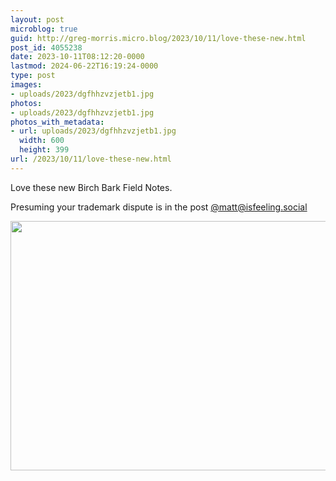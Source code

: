```yaml
---
layout: post
microblog: true
guid: http://greg-morris.micro.blog/2023/10/11/love-these-new.html
post_id: 4055238
date: 2023-10-11T08:12:20-0000
lastmod: 2024-06-22T16:19:24-0000
type: post
images:
- uploads/2023/dgfhhzvzjetb1.jpg
photos:
- uploads/2023/dgfhhzvzjetb1.jpg
photos_with_metadata:
- url: uploads/2023/dgfhhzvzjetb1.jpg
  width: 600
  height: 399
url: /2023/10/11/love-these-new.html
---
```

Love these new Birch Bark Field Notes.

Presuming your trademark dispute is in the post [@matt@isfeeling.social](https://micro.blog/matt@isfeeling.social)

<img src="uploads/2023/dgfhhzvzjetb1.jpg" width="600" height="399" alt="">
